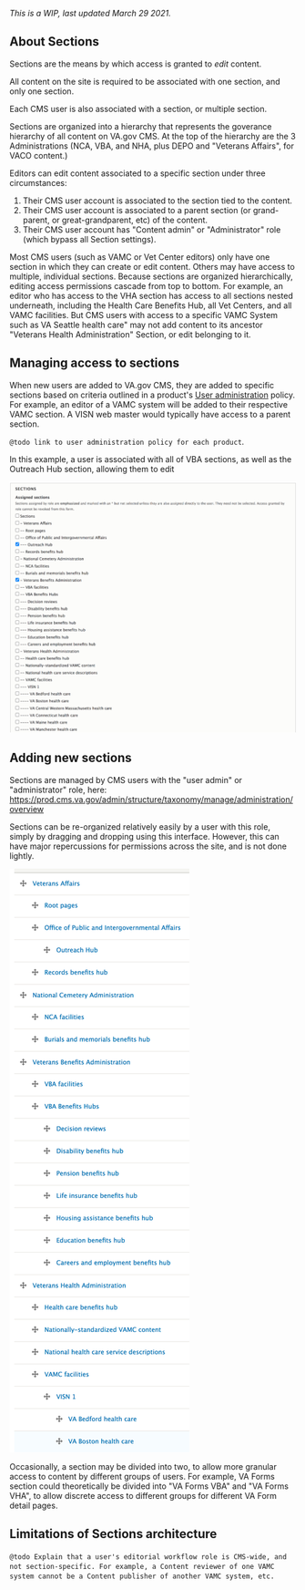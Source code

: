*This is a WIP, last updated March 29 2021.*

## About Sections

Sections are the means by which access is granted to *edit* content.

All content on the site is required to be associated with one section, and only one section.

Each CMS user is also associated with a section, or multiple section.

Sections are organized into a hierarchy that represents the goverance hierarchy of all content on VA.gov CMS. At the top of the hierarchy are the 3 Administrations (NCA, VBA, and NHA, plus DEPO and "Veterans Affairs", for VACO content.)

Editors can edit content associated to a specific section under three circumstances:

1. Their CMS user account is associated to the section tied to the content.
1. Their CMS user account is associated to a parent section (or grand-parent, or great-grandparent, etc) of the content.
1. Their CMS user account has "Content admin" or "Administrator" role (which bypass all Section settings).

Most CMS users (such as VAMC or Vet Center editors) only have one section in which they can create or edit content. Others may have access to multiple, individual sections. Because sections are organized hierarchically, editing access permissions cascade from top to bottom. For example, an editor who has access to the VHA section has access to all sections nested underneath, including the Health Care Benefits Hub, all Vet Centers, and all VAMC facilities. But CMS users with access to a specific VAMC System such as VA Seattle health care" may not add content to its ancestor "Veterans Health Administration" Section, or edit belonging to it.

## Managing access to sections

When new users are added to VA.gov CMS, they are added to specific sections based on criteria outlined in a product's [User administration](../../user-administration/) policy. For example, an editor of a VAMC system will be added to their respective VAMC section. A VISN web master would typically have access to a parent section.

`@todo link to user administration policy for each product`.

In this example, a user is associated with all of VBA sections, as well as the Outreach Hub section, allowing them to edit

![Screenshot of workbench access form](workbench-access-form.png)


## Adding new sections

Sections are managed by CMS users with the "user admin" or "administrator" role, here:
https://prod.cms.va.gov/admin/structure/taxonomy/manage/administration/overview

Sections can be re-organized relatively easily by a user with this role, simply by dragging and dropping using this interface. However, this can have major repercussions for permissions across the site, and is not done lightly.

![Screenshot sections hierarchy](sections-hierachy-vagov-cms.png)

Occasionally, a section may be divided into two, to allow more granular access to content by different groups of users. For example, VA Forms section could theoretically be divided into "VA Forms VBA" and "VA Forms VHA", to allow discrete access to different groups for different VA Form detail pages. 



## Limitations of Sections architecture

`@todo Explain that a user's editorial workflow role is CMS-wide, and not section-specific. For example, a Content reviewer of one VAMC system cannot be a Content publisher of another VAMC system, etc.`
